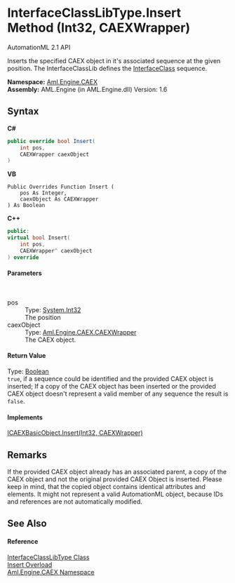 # InterfaceClassLibType.Insert Method (Int32, CAEXWrapper)
AutomationML 2.1 API 

Inserts the specified CAEX object in it's associated sequence at the given position. The InterfaceClassLib defines the <a href="P_Aml_Engine_CAEX_InterfaceClassLibType_InterfaceClass">InterfaceClass</a> sequence.

**Namespace:**&nbsp;<a href="N_Aml_Engine_CAEX">Aml.Engine.CAEX</a><br />**Assembly:**&nbsp;AML.Engine (in AML.Engine.dll) Version: 1.6

## Syntax

**C#**<br />
``` C#
public override bool Insert(
	int pos,
	CAEXWrapper caexObject
)
```

**VB**<br />
``` VB
Public Overrides Function Insert ( 
	pos As Integer,
	caexObject As CAEXWrapper
) As Boolean
```

**C++**<br />
``` C++
public:
virtual bool Insert(
	int pos, 
	CAEXWrapper^ caexObject
) override
```


#### Parameters
&nbsp;<dl><dt>pos</dt><dd>Type: <a href="https://docs.microsoft.com/dotnet/api/system.int32" target="_parent" rel="noopener noreferrer">System.Int32</a><br />The position</dd><dt>caexObject</dt><dd>Type: <a href="T_Aml_Engine_CAEX_CAEXWrapper">Aml.Engine.CAEX.CAEXWrapper</a><br />The CAEX object.</dd></dl>

#### Return Value
Type: <a href="https://docs.microsoft.com/dotnet/api/system.boolean" target="_parent" rel="noopener noreferrer">Boolean</a><br />`true`, if a sequence could be identified and the provided CAEX object is inserted; If a copy of the CAEX object has been inserted or the provided CAEX object doesn't represent a valid member of any sequence the result is `false`.

#### Implements
<a href="M_Aml_Engine_CAEX_ICAEXBasicObject_Insert_1">ICAEXBasicObject.Insert(Int32, CAEXWrapper)</a><br />

## Remarks
If the provided CAEX object already has an associated parent, a copy of the CAEX object and not the original provided CAEX Object is inserted. Please keep in mind, that the copied object contains identical attributes and elements. It might not represent a valid AutomationML object, because IDs and references are not automatically modified.

## See Also


#### Reference
<a href="T_Aml_Engine_CAEX_InterfaceClassLibType">InterfaceClassLibType Class</a><br /><a href="Overload_Aml_Engine_CAEX_InterfaceClassLibType_Insert">Insert Overload</a><br /><a href="N_Aml_Engine_CAEX">Aml.Engine.CAEX Namespace</a><br />